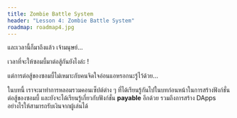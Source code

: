 ```yaml
---
title: Zombie Battle System
header: "Lesson 4: Zombie Battle System"
roadmap: roadmap4.jpg
---
```



และเวลานี้ก็มาถึงแล้ว เจ้ามนุษย์...

เวลาที่จะให้ซอมบี้มาต่อสู้กันยังไงล่ะ !

แต่การต่อสู้ของซอมบี้ไม่เหมาะกับคนจิดใจอ่อนแอหรอกนะรู้ไว้ด้วย...


ในบทนี้ เราจะมาทำการหลอมรวมคอนเซ็ปต์ต่าง ๆ ที่ได้เรียนรู้กันไปในบทก่อนหน้าในการสร้างฟังก์ชั่นต่อสู้ของซอมบี้ และยังจะได้เรียนรู้เกี่ยวกับฟังก์ชั่น **payable** อีกด้วย รวมถึงการสร้าง DApps อย่างไรให้สามารถรับเงินจากผู้เล่นได้
